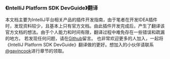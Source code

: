 ### 《IntelliJ Platform SDK DevGuide》翻译
本文档主要为IntelliJ平台相关产品的插件开发指南，由于笔者在开发IDEA插件时，发现资料较少，且基本上只有官方文档。由此插件开发完成后，产生了翻译该官方文档的想法。由于个人能力和时间有限，翻译过程中难免存在一些错误和疏漏的地方。
若发现任何问题，请在[Github](https://github.com/gavincook/IntelliJ-Platform-SDK-DevGuide)留言。
也非常欢迎更多的人加入，一起将《IntelliJ Platform SDK DevGuide》翻译做的更好。想加入的小伙伴请联系[@gavincook](https://github.com/gavincook)进行章节的领取。



